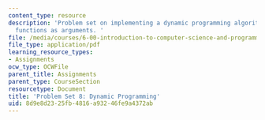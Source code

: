 ```yaml
---
content_type: resource
description: 'Problem set on implementing a dynamic programming algorithm and passing
  functions as arguments. '
file: /media/courses/6-00-introduction-to-computer-science-and-programming-fall-2008/8d9e8d2325fb4816a93246fe9a4372ab_pset8.pdf
file_type: application/pdf
learning_resource_types:
- Assignments
ocw_type: OCWFile
parent_title: Assignments
parent_type: CourseSection
resourcetype: Document
title: 'Problem Set 8: Dynamic Programming'
uid: 8d9e8d23-25fb-4816-a932-46fe9a4372ab
---
```

